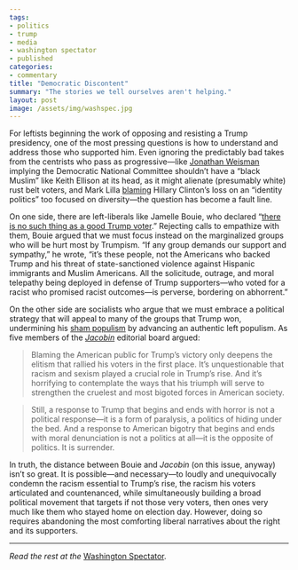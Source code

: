 ```yaml
---
tags:
- politics
- trump
- media
- washington spectator
- published
categories:
- commentary
title: "Democratic Discontent"
summary: "The stories we tell ourselves aren't helping."
layout: post
image: /assets/img/washspec.jpg
---
```

For leftists beginning the work of opposing and resisting a Trump presidency, one of the most pressing questions is how to understand and address those who supported him. Even ignoring the predictably bad takes from the centrists who pass as progressive—like [Jonathan Weisman](https://twitter.com/jonathanweisman/status/797120114042793984) implying the Democratic National Committee shouldn’t have a “black Muslim” like Keith Ellison at its head, as it might alienate (presumably white) rust belt voters, and Mark Lilla [blaming](http://www.nytimes.com/2016/11/20/opinion/sunday/the-end-of-identity-liberalism.html?_r=0) Hillary Clinton’s loss on an “identity politics” too focused on diversity—the question has become a fault line.

On one side, there are left-liberals like Jamelle Bouie, who declared “[there is no such thing as a good Trump voter](http://www.slate.com/articles/news_and_politics/politics/2016/11/there_is_no_such_thing_as_a_good_trump_voter.html).” Rejecting calls to empathize with them, Bouie argued that we must focus instead on the marginalized groups who will be hurt most by Trumpism. “If any group demands our support and sympathy,” he wrote, “it’s these people, not the Americans who backed Trump and his threat of state-sanctioned violence against Hispanic immigrants and Muslim Americans. All the solicitude, outrage, and moral telepathy being deployed in defense of Trump supporters—who voted for a racist who promised racist outcomes—is perverse, bordering on abhorrent.”

On the other side are socialists who argue that we must embrace a political strategy that will appeal to many of the groups that Trump won, undermining his [sham populism](https://www.washingtonpost.com/posteverything/wp/2016/12/08/im-the-union-leader-donald-trump-attacked-im-tired-of-being-lied-to-about-our-jobs/) by advancing an authentic left populism. As five members of the _[Jacobin](https://www.jacobinmag.com/2016/11/trump-victory-clinton-sanders-democratic-party/)_ editorial board argued:

>Blaming the American public for Trump’s victory only deepens the elitism that rallied his voters in the first place. It’s unquestionable that racism and sexism played a crucial role in Trump’s rise. And it’s horrifying to contemplate the ways that his triumph will serve to strengthen the cruelest and most bigoted forces in American society.

>Still, a response to Trump that begins and ends with horror is not a political response—it is a form of paralysis, a politics of hiding under the bed. And a response to American bigotry that begins and ends with moral denunciation is not a politics at all—it is the opposite of politics. It is surrender.

In truth, the distance between Bouie and _Jacobin_ (on this issue, anyway) isn’t so great. It is possible—and necessary—to loudly and unequivocally condemn the racism essential to Trump’s rise, the racism his voters articulated and countenanced, while simultaneously building a broad political movement that targets if not those very voters, then ones very much like them who stayed home on election day. However, doing so requires abandoning the most comforting liberal narratives about the right and its supporters.

---

_Read the rest at the_ [Washington Spectator](https://washingtonspectator.org/democratic-discontent-hartman/).
